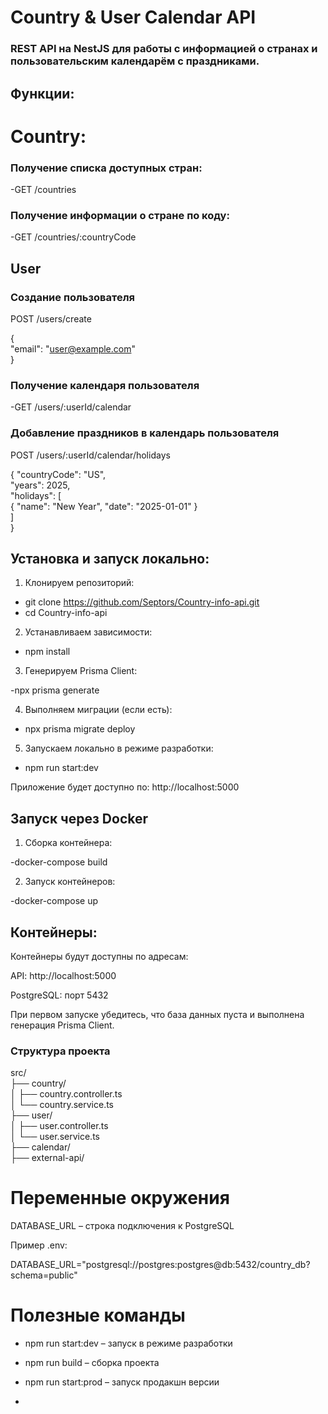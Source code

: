 # Country & User Calendar API #  

### REST API на NestJS для работы с информацией о странах и пользовательским календарём с праздниками. ###  

## Функции:

# Country:  
### Получение списка доступных стран:  
-GET /countries  

### Получение информации о стране по коду:  

-GET /countries/:countryCode  

## User  

### Создание пользователя  

POST /users/create  

{  
  "email": "user@example.com"    
}  

### Получение календаря пользователя  

-GET /users/:userId/calendar  

### Добавление праздников в календарь пользователя  

POST /users/:userId/calendar/holidays  

{
  "countryCode": "US",  
  "years": 2025,  
  "holidays": [  
    { "name": "New Year", "date": "2025-01-01" }  
  ]  
}  

## Установка и запуск локально:  

1. Клонируем репозиторий:  

- git clone https://github.com/Septors/Country-info-api.git 
- cd Country-info-api  


 2. Устанавливаем зависимости:  

- npm install  


3. Генерируем Prisma Client:  

-npx prisma generate  

4. Выполняем миграции (если есть):  
  
- npx prisma migrate deploy  


5. Запускаем локально в режиме разработки:  

- npm run start:dev  


Приложение будет доступно по: http://localhost:5000  

## Запуск через Docker  

1. Сборка контейнера:  

-docker-compose build  


2. Запуск контейнеров:  

-docker-compose up  


## Контейнеры:  ##

Контейнеры будут доступны по адресам:

API: http://localhost:5000

PostgreSQL: порт 5432

При первом запуске убедитесь, что база данных пуста и выполнена генерация Prisma Client.

### Структура проекта  
src/  
├── country/  
│   ├── country.controller.ts  
│   └── country.service.ts  
├── user/  
│   ├── user.controller.ts  
│   └── user.service.ts  
├── calendar/  
├── external-api/  

# Переменные окружения #  

DATABASE_URL – строка подключения к PostgreSQL  

Пример .env:  

DATABASE_URL="postgresql://postgres:postgres@db:5432/country_db?schema=public"  


# Полезные команды #

- npm run start:dev – запуск в режиме разработки  

- npm run build – сборка проекта  

- npm run start:prod – запуск продакшн версии

- 





